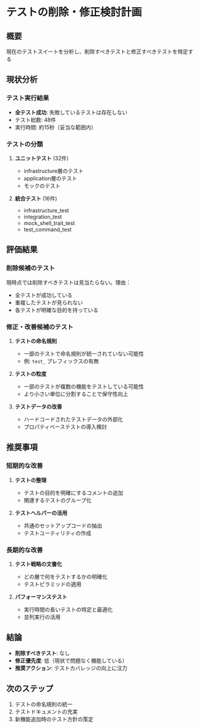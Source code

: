 # テストの削除・修正検討計画

## 概要
現在のテストスイートを分析し、削除すべきテストと修正すべきテストを特定する

## 現状分析
### テスト実行結果
- **全テスト成功**: 失敗しているテストは存在しない
- テスト総数: 48件
- 実行時間: 約15秒（妥当な範囲内）

### テストの分類
1. **ユニットテスト** (32件)
   - infrastructure層のテスト
   - application層のテスト
   - モックのテスト

2. **統合テスト** (16件)
   - infrastructure_test
   - integration_test
   - mock_shell_trait_test
   - test_command_test

## 評価結果

### 削除候補のテスト
現時点では削除すべきテストは見当たらない。理由：
- 全テストが成功している
- 重複したテストが見られない
- 各テストが明確な目的を持っている

### 修正・改善候補のテスト
1. **テストの命名規則**
   - 一部のテストで命名規則が統一されていない可能性
   - 例: `test_` プレフィックスの有無

2. **テストの粒度**
   - 一部のテストが複数の機能をテストしている可能性
   - より小さい単位に分割することで保守性向上

3. **テストデータの改善**
   - ハードコードされたテストデータの外部化
   - プロパティベーステストの導入検討

## 推奨事項

### 短期的な改善
1. **テストの整理**
   - テストの目的を明確にするコメントの追加
   - 関連するテストのグループ化

2. **テストヘルパーの活用**
   - 共通のセットアップコードの抽出
   - テストユーティリティの作成

### 長期的な改善
1. **テスト戦略の文書化**
   - どの層で何をテストするかの明確化
   - テストピラミッドの適用

2. **パフォーマンステスト**
   - 実行時間の長いテストの特定と最適化
   - 並列実行の活用

## 結論
- **削除すべきテスト**: なし
- **修正優先度**: 低（現状で問題なく機能している）
- **推奨アクション**: テストカバレッジの向上に注力

## 次のステップ
1. テストの命名規則の統一
2. テストドキュメントの充実
3. 新機能追加時のテスト方針の策定